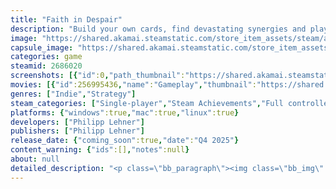 ```yaml
---
title: "Faith in Despair"
description: "Build your own cards, find devastating synergies and play against Death to stay alive."
image: "https://shared.akamai.steamstatic.com/store_item_assets/steam/apps/2686020/header.jpg?t=1732657503"
capsule_image: "https://shared.akamai.steamstatic.com/store_item_assets/steam/apps/2686020/eba1e9200b649ff92424a898f40c8922462463e2/capsule_231x87.jpg?t=1732657503"
categories: game
steamid: 2686020
screenshots: [{"id":0,"path_thumbnail":"https://shared.akamai.steamstatic.com/store_item_assets/steam/apps/2686020/ss_9badaad07511e3705d567a10a5abb6e65c33a637.600x338.jpg?t=1732657503","path_full":"https://shared.akamai.steamstatic.com/store_item_assets/steam/apps/2686020/ss_9badaad07511e3705d567a10a5abb6e65c33a637.1920x1080.jpg?t=1732657503"},{"id":1,"path_thumbnail":"https://shared.akamai.steamstatic.com/store_item_assets/steam/apps/2686020/ss_052fae46363dc589781eac2dcd9b5881ac29034a.600x338.jpg?t=1732657503","path_full":"https://shared.akamai.steamstatic.com/store_item_assets/steam/apps/2686020/ss_052fae46363dc589781eac2dcd9b5881ac29034a.1920x1080.jpg?t=1732657503"},{"id":2,"path_thumbnail":"https://shared.akamai.steamstatic.com/store_item_assets/steam/apps/2686020/ss_b342ff636642467b0f93ed19270639b034f34521.600x338.jpg?t=1732657503","path_full":"https://shared.akamai.steamstatic.com/store_item_assets/steam/apps/2686020/ss_b342ff636642467b0f93ed19270639b034f34521.1920x1080.jpg?t=1732657503"},{"id":3,"path_thumbnail":"https://shared.akamai.steamstatic.com/store_item_assets/steam/apps/2686020/ss_d5e88c1c5631b8a39617e3c6831e9428bc3db24a.600x338.jpg?t=1732657503","path_full":"https://shared.akamai.steamstatic.com/store_item_assets/steam/apps/2686020/ss_d5e88c1c5631b8a39617e3c6831e9428bc3db24a.1920x1080.jpg?t=1732657503"},{"id":4,"path_thumbnail":"https://shared.akamai.steamstatic.com/store_item_assets/steam/apps/2686020/ss_ba130a11412eeb1c9809b42cb43e4cfeba346b41.600x338.jpg?t=1732657503","path_full":"https://shared.akamai.steamstatic.com/store_item_assets/steam/apps/2686020/ss_ba130a11412eeb1c9809b42cb43e4cfeba346b41.1920x1080.jpg?t=1732657503"},{"id":5,"path_thumbnail":"https://shared.akamai.steamstatic.com/store_item_assets/steam/apps/2686020/ss_af4cdaddbaff8f3029392c373e329e8c39542c91.600x338.jpg?t=1732657503","path_full":"https://shared.akamai.steamstatic.com/store_item_assets/steam/apps/2686020/ss_af4cdaddbaff8f3029392c373e329e8c39542c91.1920x1080.jpg?t=1732657503"}]
movies: [{"id":256995436,"name":"Gameplay","thumbnail":"https://shared.akamai.steamstatic.com/store_item_assets/steam/apps/256995436/movie.293x165.jpg?t=1720975468","webm":{"480":"http://video.akamai.steamstatic.com/store_trailers/256995436/movie480_vp9.webm?t=1720975468","max":"http://video.akamai.steamstatic.com/store_trailers/256995436/movie_max_vp9.webm?t=1720975468"},"mp4":{"480":"http://video.akamai.steamstatic.com/store_trailers/256995436/movie480.mp4?t=1720975468","max":"http://video.akamai.steamstatic.com/store_trailers/256995436/movie_max.mp4?t=1720975468"},"highlight":true}]
genres: ["Indie","Strategy"]
steam_categories: ["Single-player","Steam Achievements","Full controller support","Steam Cloud"]
platforms: {"windows":true,"mac":true,"linux":true}
developers: ["Philipp Lehner"]
publishers: ["Philipp Lehner"]
release_date: {"coming_soon":true,"date":"Q4 2025"}
content_warning: {"ids":[],"notes":null}
about: null
detailed_description: "<p class=\"bb_paragraph\"><img class=\"bb_img\" src=\"https://shared.akamai.steamstatic.com/store_item_assets/steam/apps/2686020/extras/buildcardnew.gif?t=1732657503\" /></p><p class=\"bb_paragraph\"><strong>Faith in Despair is a grimdark roguelike deckbuilder where you build your own cards using triggers, actions and modifiers.</strong></p><p class=\"bb_paragraph\"></p><ul class=\"bb_ul\"><li><p class=\"bb_paragraph\"><strong>Build your own cards</strong></p></li><li><p class=\"bb_paragraph\"><strong>Seek devastating synergies</strong></p></li><li><p class=\"bb_paragraph\"><strong>Fight procedurally generated demons</strong></p></li><li><p class=\"bb_paragraph\"><strong>Collect loot from fallen enemies to enhance your deck</strong></p></li><li><p class=\"bb_paragraph\"><strong>Vanquish hand-crafted bosses</strong></p></li><li><p class=\"bb_paragraph\"><strong>Defeat Death at his own game to stay alive</strong></p></li><li><p class=\"bb_paragraph\"><strong>Unlock new starter decks with unique playstyles</strong></p></li></ul><p class=\"bb_paragraph\"></p><p class=\"bb_paragraph\">The game is in active development. Join the Discord to share your suggestions and feedback.</p>"
---
```


